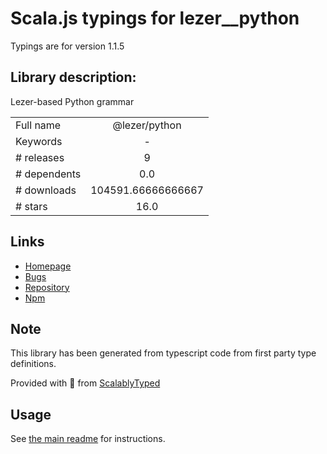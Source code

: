
# Scala.js typings for lezer__python

Typings are for version 1.1.5

## Library description:
Lezer-based Python grammar

|                    |                 |
| ------------------ | :-------------: |
| Full name          | @lezer/python |
| Keywords           | - |
| # releases         | 9 |
| # dependents       | 0.0 |
| # downloads        | 104591.66666666667 |
| # stars            | 16.0 |

## Links
- [Homepage](https://github.com/lezer-parser/python#readme)
- [Bugs](https://github.com/lezer-parser/python/issues)
- [Repository](https://github.com/lezer-parser/python)
- [Npm](https://www.npmjs.com/package/%40lezer%2Fpython)
    


## Note
This library has been generated from typescript code from first party type definitions.

Provided with :purple_heart: from [ScalablyTyped](https://github.com/oyvindberg/ScalablyTyped)

## Usage
See [the main readme](../../readme.md) for instructions.


